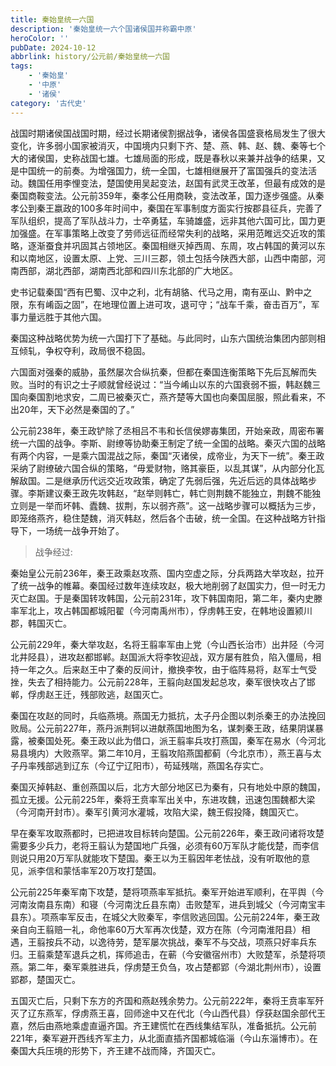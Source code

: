 ```yaml
---
title: 秦始皇统一六国
description: '秦始皇统一六个国诸侯国并称霸中原'
heroColor: ''
pubDate: 2024-10-12
abbrlink: history/公元前/秦始皇统一六国
tags: 
    - '秦始皇'
    - '中原'
    - '诸侯'
category: '古代史'
---
```


战国时期诸侯国战国时期，经过长期诸侯割据战争，诸侯各国盛衰格局发生了很大变化，许多弱小国家被消灭，中国境内只剩下齐、楚、燕、韩、赵、魏、秦等七个大的诸侯国，史称战国七雄。七雄局面的形成，既是春秋以来兼并战争的结果，又是中国统一的前奏。为增强国力，统一全国，七雄相继展开了富国强兵的变法活动。魏国任用李悝变法，楚国使用吴起变法，赵国有武灵王改革，但最有成效的是秦国商鞍变法。公元前359年，秦孝公任用商鞅，变法改革，国力逐步强盛。从秦孝公到秦王嬴政的100多年时间中，秦国在军事制度方面实行按郡县征兵，完善了军队组织，提高了军队战斗力，士卒勇猛，车骑雄盛，远非其他六国可比，国力更加强盛。在军事策略上改变了劳师远征而经常失利的战略，采用范睢远交近攻的策略，逐渐蚕食并巩固其占领地区。秦国相继灭掉西周、东周，攻占韩国的黄河以东和以南地区，设置太原、上党、三川三郡，领土包括今陕西大部，山西中南部，河南西部，湖北西部，湖南西北部和四川东北部的广大地区。

史书记载秦国“西有巴蜀、汉中之利，北有胡貉、代马之用，南有巫山、黔中之限，东有崤函之固”，在地理位置上进可攻，退可守；“战车千乘，奋击百万”，军事力量远胜于其他六国。

秦国这种战略优势为统一六国打下了基础。与此同时，山东六国统治集团内部则相互倾轧，争权夺利，政局很不稳固。

六国面对强秦的威胁，虽然屡次合纵抗秦，但都在秦国连衡策略下先后瓦解而失败。当时的有识之士子顺就曾经说过：“当今崤山以东的六国衰弱不振，韩赵魏三国向秦国割地求安，二周已被秦灭亡，燕齐楚等大国也向秦国屈服，照此看来，不出20年，天下必然是秦国的了。”

公元前238年，秦王政铲除了丞相吕不韦和长信侯嫪毐集团，开始亲政，周密布署统一六国的战争。李斯、尉缭等协助秦王制定了统一全国的战略。秦灭六国的战略有两个内容，一是乘六国混战之际，秦国“灭诸侯，成帝业，为天下一统”。秦王政采纳了尉缭破六国合纵的策略，“毋爱财物，赂其豪臣，以乱其谋”，从内部分化瓦解敌国。二是继承历代远交近攻政策，确定了先弱后强，先近后远的具体战略步骤。李斯建议秦王政先攻韩赵，“赵举则韩亡，韩亡则荆魏不能独立，荆魏不能独立则是一举而坏韩、蠹魏、拔荆，东以弱齐燕”。这一战略步骤可以概括为三步，即笼络燕齐，稳住楚魏，消灭韩赵，然后各个击破，统一全国。在这种战略方针指导下，一场统一战争开始了。

>战争经过:

秦始皇公元前236年，秦王政乘赵攻燕、国内空虚之际，分兵两路大举攻赵，拉开了统一战争的帷幕。秦国经过数年连续攻赵，极大地削弱了赵国实力，但一时无力灭亡赵国。于是秦国转攻韩国，公元前231年，攻下韩国南阳，第二年，秦内史滕率军北上，攻占韩国都城阳翟（今河南禹州市），俘虏韩王安，在韩地设置颍川郡，韩国灭亡。

公元前229年，秦大举攻赵，名将王翦率军由上党（今山西长治市）出井陉（今河北井陉县），进攻赵都邯郸。赵国派大将李牧迎战，双方屡有胜负，陷入僵局，相持一年之久。后来赵王中了秦的反间计，撤换李牧，由于临阵易将，赵军士气受挫，失去了相持能力。公元前228年，王翦向赵国发起总攻，秦军很快攻占了邯郸，俘虏赵王迁，残部败逃，赵国灭亡。

秦国在攻赵的同时，兵临燕境。燕国无力抵抗，太子丹企图以刺杀秦王的办法挽回败局。公元前227年，燕丹派荆轲以进献燕国地图为名，谋刺秦王政，结果阴谋暴露，被秦国处死。秦王政以此为借口，派王翦率兵攻打燕国，秦军在易水（今河北易县境内）大败燕罕。第二年10月，王翦攻陷燕国都蓟（今北京市），燕王喜与太子丹率残部逃到辽东（今辽宁辽阳市），苟延残喘，燕国名存实亡。

秦国灭掉韩赵、重创燕国以后，北方大部分地区已为秦有，只有地处中原的魏国，孤立无援。公元前225年，秦将王贲率军出关中，东进攻魏，迅速包围魏都大梁（今河南开封市）。秦军引黄河水灌城，攻陷大梁，魏王假投降，魏国灭亡。

早在秦军攻取燕都时，已把进攻目标转向楚国。公元前226年，秦王政问诸将攻楚需要多少兵力，老将王翦认为楚国地广兵强，必须有60万军队才能伐楚，而李信则说只用20万军队就能攻下楚国。秦王以为王翦因年老怯战，没有听取他的意见，派李信和蒙恬率军20万攻打楚国。

公元前225年秦军南下攻楚，楚将项燕率军抵抗。秦军开始进军顺利，在平舆（今河南汝南县东南）和寝（今河南沈丘县东南）击败楚军，进兵到城父（今河南宝丰县东）。项燕率军反击，在城父大败秦军，李信败逃回国。公元前224年，秦王政亲自向王翦赔一礼，命他率60万大军再次伐楚，双方在陈（今河南淮阳县）相遇，王翦按兵不动，以逸待劳，楚军屡次挑战，秦军不与交战，项燕只好率兵东归。王翦乘楚军退兵之机，挥师追击，在蕲（今安徽宿州市）大败楚军，杀楚将项燕。第二年，秦军乘胜进兵，俘虏楚王负刍，攻占楚都郢（今湖北荆州市），设置郢郡，楚国灭亡。

五国灭亡后，只剩下东方的齐国和燕赵残余势力。公元前222年，秦将王贲率军歼灭了辽东燕军，俘虏燕王喜，回师途中又在代北（今山西代县）俘获赵国余部代王嘉，然后由燕地乘虚直逼齐国。齐王建慌忙在西线集结军队，准备抵抗。公元前221年，秦军避开西线齐军主力，从北面直插齐国都城临淄（今山东淄博市）。在秦国大兵压境的形势下，齐王建不战而降，齐国灭亡。